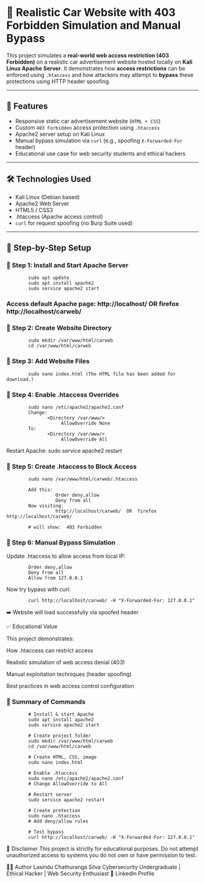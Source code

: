 # 🚗 Realistic Car Website with 403 Forbidden Simulation and Manual Bypass 

This project simulates a **real-world web access restriction (403 Forbidden)** on a realistic car advertisement website hosted locally on **Kali Linux Apache Server**. It demonstrates how **access restrictions** can be enforced using `.htaccess` and how attackers may attempt to **bypass** these protections using HTTP header spoofing.

---

## 📌 Features

- Responsive static car advertisement website (`HTML + CSS`)
- Custom `403 Forbidden` access protection using `.htaccess`
- Apache2 server setup on Kali Linux
- Manual bypass simulation via `curl` (e.g., spoofing `X-Forwarded-For` header)
- Educational use case for web security students and ethical hackers

---

## 🛠️ Technologies Used

- Kali Linux (Debian based)
- Apache2 Web Server
- HTML5 / CSS3
- .htaccess (Apache access control)
- `curl` for request spoofing (no Burp Suite used)

---

## 🔧 Step-by-Step Setup

### 🔹 Step 1: Install and Start Apache Server
            sudo apt update
            sudo apt install apache2
            sudo service apache2 start

### Access default Apache page: http://localhost/ OR firefox http://localhost/carweb/

### 🔹 Step 2: Create Website Directory
            sudo mkdir /var/www/html/carweb
            cd /var/www/html/carweb

### 🔹 Step 3: Add Website Files
            sudo nano index.html (The HTML file has been added for download.)

### 🔹 Step 4: Enable .htaccess Overrides
            sudo nano /etc/apache2/apache2.conf
            Change:
                   <Directory /var/www/>
                        AllowOverride None
            To:
                   <Directory /var/www/>
                        AllowOverride All
  Restart Apache:
            sudo service apache2 restart

### 🔹 Step 5: Create .htaccess to Block Access
            sudo nano /var/www/html/carweb/.htaccess

            Add this:  
                      Order deny,allow
                      Deny from all
            Now visiting:
                      http://localhost/carweb/  OR  firefox http://localhost/carweb/
            
            # will show:  403 Forbidden

### 🔹 Step 6: Manual Bypass Simulation
   Update .htaccess to allow access from local IP:
   
            Order deny,allow
            Deny from all
            Allow from 127.0.0.1

Now try bypass with curl:

            curl http://localhost/carweb/ -H "X-Forwarded-For: 127.0.0.1"
            
➡️ Website will load successfully via spoofed header

✅ Educational Value

This project demonstrates:

How .htaccess can restrict access

Realistic simulation of web access denial (403)

Manual exploitation techniques (header spoofing)

Best practices in web access control configuration


### 📝 Summary of Commands

            # Install & start Apache
            sudo apt install apache2
            sudo service apache2 start
            
            # Create project folder
            sudo mkdir /var/www/html/carweb
            cd /var/www/html/carweb
            
            # Create HTML, CSS, image
            sudo nano index.html
            
            # Enable .htaccess
            sudo nano /etc/apache2/apache2.conf
            # Change AllowOverride to All
            
            # Restart server
            sudo service apache2 restart
            
            # Create protection
            sudo nano .htaccess
            # Add deny/allow rules
            
            # Test bypass
            curl http://localhost/carweb/ -H "X-Forwarded-For: 127.0.0.1"

🔐 Disclaimer
This project is strictly for educational purposes. Do not attempt unauthorized access to systems you do not own or have permission to test.

👨‍💻 Author
Lasindu Chathuranga Silva
Cybersecurity Undergraduate | Ethical Hacker | Web Security Enthusiast
🔗 LinkedIn Profile




   

                        
            


